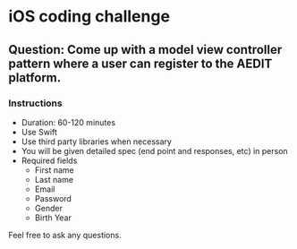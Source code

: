 # iOS coding challenge

## Question: Come up with a model view controller pattern where a user can register to the AEDIT platform.

### Instructions

- Duration: 60-120 minutes
- Use Swift
- Use third party libraries when necessary
- You will be given detailed spec (end point and responses, etc) in person
- Required fields
  - First name
  - Last name
  - Email
  - Password
  - Gender
  - Birth Year

Feel free to ask any questions.
